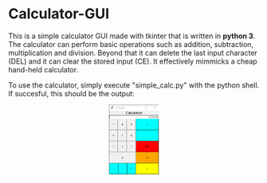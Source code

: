 # Calculator-GUI
This is a simple calculator GUI made with tkinter that is written in __python 3__. The calculator can perform basic operations such as addition, subtraction, multiplication and division. Beyond that it can delete the last input character (DEL) and it can clear the stored input (CE). It effectively mimmicks a cheap hand-held calculator.  

To use the calculator, simply execute "simple_calc.py" with the python shell. If succesful, this should be the output:

<p align = "center"><img src = "sample_shot.png" width = "20%" height = "20%"></p>
